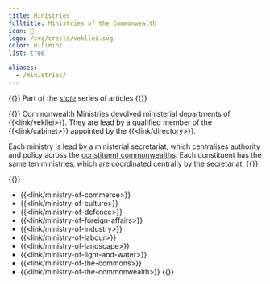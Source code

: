 ```yaml
---
title: Ministries
fulltitle: Ministries of the Commonwealth
icon: 🌸
logo: /svg/crests/vekllei.svg
color: millmint
list: true

aliases:
  - /ministries/
---
```

{{<note series>}}
 Part of the *[state](/state/)* series of articles
{{</note>}}

{{<note panel>}}
Commonwealth Ministries devolved ministerial departments of {{<link/vekllei>}}. They are lead by a qualified member of the {{<link/cabinet>}} appointed by the {{<link/directory>}}.

Each ministry is lead by a ministerial secretariat, which centralises authority and policy across the [constituent commonwealths](/constituents/). Each constituent has the same ten ministries, which are coordinated centrally by the secretariat.
{{</note>}}

{{<note>}}
* {{<link/ministry-of-commerce>}}
* {{<link/ministry-of-culture>}}
* {{<link/ministry-of-defence>}}
* {{<link/ministry-of-foreign-affairs>}}
* {{<link/ministry-of-industry>}}
* {{<link/ministry-of-labour>}}
* {{<link/ministry-of-landscape>}}
* {{<link/ministry-of-light-and-water>}}
* {{<link/ministry-of-the-commons>}}
* {{<link/ministry-of-the-commonwealth>}}
{{</note>}}